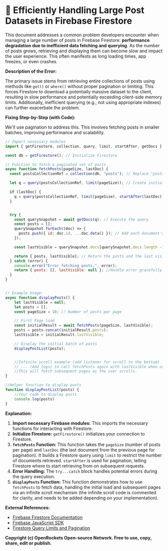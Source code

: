 # 🐞 Efficiently Handling Large Post Datasets in Firebase Firestore


This document addresses a common problem developers encounter when managing a large number of posts in Firebase Firestore: **performance degradation due to inefficient data fetching and querying**.  As the number of posts grows, retrieving and displaying them can become slow and impact the user experience.  This often manifests as long loading times, app freezes, or even crashes.

**Description of the Error:**

The primary issue stems from retrieving entire collections of posts using methods like `get()` or `where()` without proper pagination or limiting.  This forces Firestore to download a potentially massive dataset to the client, resulting in slow performance and potentially exceeding client-side memory limits.  Additionally, inefficient querying (e.g., not using appropriate indexes) can further exacerbate the problem.

**Fixing Step-by-Step (with Code):**

We'll use pagination to address this.  This involves fetching posts in smaller batches, improving performance and scalability.

```javascript
// Import necessary modules
import { getFirestore, collection, query, limit, startAfter, getDocs } from "firebase/firestore";

const db = getFirestore(); // Initialize Firestore

// Function to fetch a paginated set of posts
async function fetchPosts(pageSize, lastDoc) {
  const postsCollectionRef = collection(db, "posts"); // Replace "posts" with your collection name

  let q = query(postsCollectionRef, limit(pageSize)); // Create initial query with page size

  if (lastDoc) {
    q = query(postsCollectionRef, limit(pageSize), startAfter(lastDoc)); //Add startAfter for pagination
  }


  try {
    const querySnapshot = await getDocs(q); // Execute the query
    const posts = [];
    querySnapshot.forEach((doc) => {
      posts.push({ id: doc.id, ...doc.data() }); // Add each document's data to the posts array
    });

    const lastVisible = querySnapshot.docs[querySnapshot.docs.length -1]; //Get the last document for next page

    return { posts, lastVisible}; // Return the posts and the last visible document
  } catch (error) {
    console.error("Error fetching posts:", error);
    return { posts: [], lastVisible: null }; //Handle error gracefully
  }
}


// Example Usage:
async function displayPosts() {
    let lastVisible = null;
    let posts = [];
    const pageSize = 10; // Number of posts per page

    // First Page load
    const initialResult = await fetchPosts(pageSize, lastVisible);
    posts = posts.concat(initialResult.posts);
    lastVisible = initialResult.lastVisible;

    // Display the initial batch of posts
    displayPostList(posts);


    //Infinite scroll example (add listener for scroll to the bottom)
    // ... (Add logic to call fetchPosts again with lastVisible when user scrolls to the bottom)
    //This will fetch subsequent pages as the user scrolls.
}

//Helper function to display posts
function displayPostList(posts) {
    //Your code to display posts
    console.log(posts)
}

```

**Explanation:**

1. **Import necessary Firebase modules:** This imports the necessary functions for interacting with Firestore.
2. **Initialize Firestore:**  `getFirestore()` initializes your connection to Firestore.
3. **`fetchPosts` Function:** This function takes the `pageSize` (number of posts per page) and `lastDoc` (the last document from the previous page for pagination). It builds a Firestore query using `limit` to restrict the number of documents retrieved. `startAfter` is used for pagination, telling Firestore where to start retrieving from on subsequent requests.
4. **Error Handling:** The `try...catch` block handles potential errors during the query execution.
5. **`displayPosts` Function:** This function demonstrates how to use `fetchPosts` to fetch data, handling the initial load and subsequent pages via an infinite scroll mechanism (the infinite scroll code is commented for clarity, and needs to be added depending on your implementation).


**External References:**

* [Firebase Firestore Documentation](https://firebase.google.com/docs/firestore)
* [Firebase JavaScript SDK](https://firebase.google.com/docs/web/setup)
* [Firestore Query Limits and Pagination](https://firebase.google.com/docs/firestore/query-data/limiting-query-results)


**Copyright (c) OpenRockets Open-source Network. Free to use, copy, share, edit or publish.**


